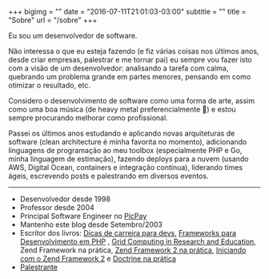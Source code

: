 +++
bigimg = ""
date = "2016-07-11T21:01:03-03:00"
subtitle = ""
title = "Sobre"
url = "/sobre"
+++

Eu sou um desenvolvedor de software.

Não interessa o que eu esteja fazendo (e fiz várias coisas nos últimos anos, desde criar empresas, palestrar e me tornar pai) eu sempre vou fazer isto com a visão de um desenvolvedor: analisando a tarefa com calma, quebrando um problema grande em partes menores, pensando em como otimizar o resultado, etc.

Considero o desenvolvimento de software como uma forma de arte, assim como uma boa música (de heavy metal preferencialmente 🤘) e estou sempre procurando melhorar como profissional.

Passei os últimos anos estudando e aplicando novas arquiteturas de software (clean architecture é minha favorita no momento), adicionando linguagens de programação ao meu toolbox (especialmente PHP e Go, minha linguagem de estimação), fazendo deploys para a nuvem (usando AWS, Digital Ocean, containers e integração contínua), liderando times ágeis, escrevendo posts e palestrando em diversos eventos.

---

- Desenvolvedor desde 1998
- Professor desde 2004
- Principal Software Engineer no [PicPay](https://picpay.com)
- Mantenho este blog desde Setembro/2003
- Escritor dos livros: [Dicas de carreira para devs](https://dicasdecarreira.dev), [Frameworks para Desenvolvimento em PHP](https://novatec.com.br/livros/frameworks-para-desenvolvimento-em-php/) , [Grid Computing in Research and Education](https://www.oreilly.com/library/view/grid-computing-in/0738491756/), Zend Framework na prática, [Zend Framework 2 na prática](https://leanpub.com/zend-framework2-na-pratica), [Iniciando com o Zend Framework 2](https://leanpub.com/iniciando-zf2) e [Doctrine na prática](http://leanpub.com/doctrine-na-pratica)
- [Palestrante](/palestras)
